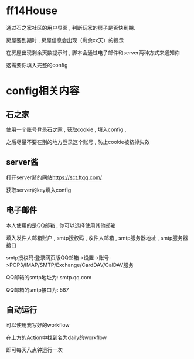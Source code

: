 # ff14House
通过石之家社区的用户界面 , 判断玩家的房子是否快到期.

房屋要到期时 , 房屋信息会出现（剩余xx天）的提示

在房屋出现剩余天数提示时 , 脚本会通过电子邮件和server两种方式来通知你  

这需要你填入完整的config
# config相关内容

## 石之家
使用一个账号登录石之家 , 获取cookie , 填入config , 

之后尽量不要在别的地方登录这个账号 , 防止cookie被挤掉失效

## server酱

打开server酱的网站<https://sct.ftqq.com/>

获取server的key填入config

## 电子邮件
本人使用的是QQ邮箱 , 你可以选择使用其他邮箱

填入发件人邮箱账户 , smtp授权码 , 收件人邮箱 , smtp服务器地址 , smtp服务器接口

smtp授权码:登录网页版QQ邮箱->设置->账号->POP3/IMAP/SMTP/Exchange/CardDAV/CalDAV服务

QQ邮箱的smtp地址为: smtp.qq.com

QQ邮箱的smtp接口为: 587

## 自动运行
可以使用我写好的workflow

在上方的Action中找到名为daily的workflow

即可每天八点钟运行一次





